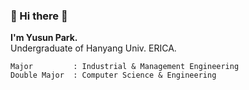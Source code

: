 ### 🌵 Hi there 🌵

**I'm Yusun Park.**    
Undergraduate of Hanyang Univ. ERICA.  
```
Major         : Industrial & Management Engineering  
Double Major  : Computer Science & Engineering   
```

<!--
**YusunPark/YusunPark** is a ✨ _special_ ✨ repository because its `README.md` (this file) appears on your GitHub profile.

Here are some ideas to get you started:

- 🔭 I’m currently working on ...
- 🌱 I’m currently learning ...
- 👯 I’m looking to collaborate on ...
- 🤔 I’m looking for help with ...
- 💬 Ask me about ...
- 📫 How to reach me: ...
- 😄 Pronouns: ...
- ⚡ Fun fact: ...
-->
